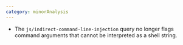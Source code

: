 ```yaml
---
category: minorAnalysis
---
```

* The `js/indirect-command-line-injection` query no longer flags command arguments that cannot be interpreted as a shell string.
